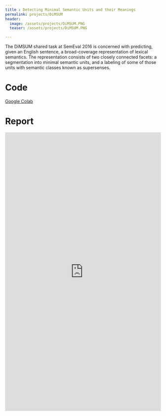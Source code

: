 ```yaml
---
title : Detecting Minimal Semantic Units and their Meanings
permalink: projects/DiMSUM
header:
  image: /assets/projects/DiMSUM.PNG 
  teaser: /assets/projects/DiMSUM.PNG 

---
```


The DiMSUM shared task at SemEval 2016 is concerned with predicting, given an English sentence, a broad-coverage representation of lexical semantics. The representation consists of two closely connected facets: a segmentation into minimal semantic units, and a labeling of some of those units with semantic classes known as supersenses.


# Code
[Google Colab](https://colab.research.google.com/drive/1GCNImp2mz9aXqHI9rG3xxf5r7keo70JU)


# Report
<iframe src="https://docs.google.com/viewer?srcid=1PyBMWkwvFYulM1cjB-jw-WJ8KNLWQXO7&pid=explorer&efh=false&a=v&chrome=false&embedded=true" style="width:100%; height:900px;" frameborder="0" allowfullscreen></iframe>

